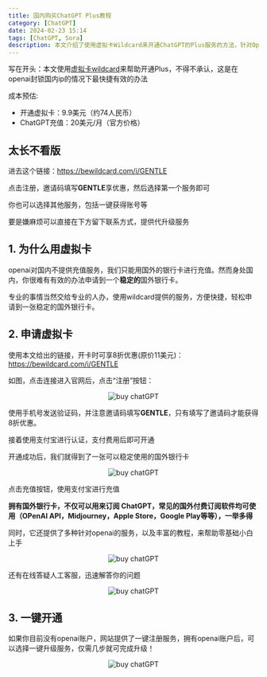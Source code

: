 ```yaml
---
title: 国内购买ChatGPT Plus教程
category: [ChatGPT]
date: 2024-02-23 15:14
tags: [ChatGPT, Sora]
description: 本文介绍了使用虚拟卡Wildcard来开通ChatGPT的Plus服务的方法，针对OpenAI封锁国内IP的情况提供了最快捷有效的解决方案。首先介绍了成本预估，包括开通虚拟卡和ChatGPT充值的费用。然后列举了申请虚拟卡的步骤，包括注册、填写邀请码、支付费用等流程。文章强调了拥有国外银行卡的重要性，不仅可以订阅ChatGPT，还可以使用在其他国外付费订阅软件上。最后提到了一键开通服务，简化了升级过程。
---
```


写在开头：本文使用[虚拟卡wildcard](https://bewildcard.com/i/GENTLE)来帮助开通Plus，不得不承认，这是在openai封锁国内ip的情况下最快捷有效的办法

成本预估:

- 开通虚拟卡：9.9美元（约74人民币）
- ChatGPT充值：20美元/月（官方价格）

## 太长不看版

进去这个链接：https://bewildcard.com/i/GENTLE

点击注册，邀请码填写**GENTLE**享优惠，然后选择第一个服务即可

你也可以选择其他服务，包括一键获得账号等

要是嫌麻烦可以直接在下方留下联系方式，提供代升级服务

## 1. 为什么用虚拟卡

openai对国内不提供充值服务，我们只能用国外的银行卡进行充值。然而身处国内，你很难有有效的办法申请到一个**稳定的**国外银行卡。

专业的事情当然交给专业的人办，使用wildcard提供的服务，方便快捷，轻松申请到一张稳定的国外银行卡。

## 2. 申请虚拟卡

使用本文给出的链接，开卡时可享8折优惠(原价11美元)：https://bewildcard.com/i/GENTLE

如图，点击连接进入官网后，点击“注册”按钮：

<p align="center">
    <img src="/imgs/image-20240223155614.png" alt="buy chatGPT"/>
</p>

使用手机号发送验证码，并注意邀请码填写**GENTLE**，只有填写了邀请码才能获得8折优惠。

接着使用支付宝进行认证，支付费用后即可开通

开通成功后，我们就得到了一张可以稳定使用的国外银行卡

<p align="center">
    <img src="/imgs/image-20240223155936.png" alt="buy chatGPT"/>
</p>

点击充值按钮，使用支付宝进行充值

**拥有国外银行卡，不仅可以用来订阅 ChatGPT，常见的国外付费订阅软件均可使用（OPenAI API，Midjourney，Apple Store，Google Play等等），一举多得**

同时，它还提供了多种针对openai的服务，以及丰富的教程，来帮助零基础小白上手

<p align="center">
    <img src="/imgs/image-20240223160459.png" alt="buy chatGPT"/>
</p>

还有在线答疑人工客服，迅速解答你的问题

<p align="center">
    <img src="/imgs/image-20240223160803.png" alt="buy chatGPT"/>
</p>

## 3. 一键开通

如果你目前没有openai账户，网站提供了一键注册服务，拥有openai账户后，可以选择一键升级服务，仅需几步就可完成升级！

<p align="center">
    <img src="/imgs/image-20240223161148.png" alt="buy chatGPT"/>
</p>
